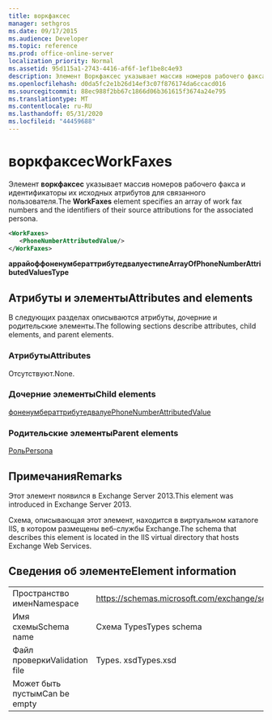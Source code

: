 ```yaml
---
title: воркфаксес
manager: sethgros
ms.date: 09/17/2015
ms.audience: Developer
ms.topic: reference
ms.prod: office-online-server
localization_priority: Normal
ms.assetid: 95d115a1-2743-4416-af6f-1ef1be8c4e93
description: Элемент Воркфаксес указывает массив номеров рабочего факса и идентификаторы их исходных атрибутов для связанного пользователя.
ms.openlocfilehash: d0da5fc2e1b26d14ef3c07f876174da6ccacd016
ms.sourcegitcommit: 88ec988f2bb67c1866d06b361615f3674a24e795
ms.translationtype: MT
ms.contentlocale: ru-RU
ms.lasthandoff: 05/31/2020
ms.locfileid: "44459688"
---
```

# <a name="workfaxes"></a><span data-ttu-id="fac6f-103">воркфаксес</span><span class="sxs-lookup"><span data-stu-id="fac6f-103">WorkFaxes</span></span>

<span data-ttu-id="fac6f-104">Элемент **воркфаксес** указывает массив номеров рабочего факса и идентификаторы их исходных атрибутов для связанного пользователя.</span><span class="sxs-lookup"><span data-stu-id="fac6f-104">The **WorkFaxes** element specifies an array of work fax numbers and the identifiers of their source attributions for the associated persona.</span></span> 
  
```XML
<WorkFaxes>
   <PhoneNumberAttributedValue/>
</WorkFaxes>
```

 <span data-ttu-id="fac6f-105">**аррайоффоненумбераттрибутедвалуестипе**</span><span class="sxs-lookup"><span data-stu-id="fac6f-105">**ArrayOfPhoneNumberAttributedValuesType**</span></span>
## <a name="attributes-and-elements"></a><span data-ttu-id="fac6f-106">Атрибуты и элементы</span><span class="sxs-lookup"><span data-stu-id="fac6f-106">Attributes and elements</span></span>

<span data-ttu-id="fac6f-107">В следующих разделах описываются атрибуты, дочерние и родительские элементы.</span><span class="sxs-lookup"><span data-stu-id="fac6f-107">The following sections describe attributes, child elements, and parent elements.</span></span>
  
### <a name="attributes"></a><span data-ttu-id="fac6f-108">Атрибуты</span><span class="sxs-lookup"><span data-stu-id="fac6f-108">Attributes</span></span>

<span data-ttu-id="fac6f-109">Отсутствуют.</span><span class="sxs-lookup"><span data-stu-id="fac6f-109">None.</span></span>
  
### <a name="child-elements"></a><span data-ttu-id="fac6f-110">Дочерние элементы</span><span class="sxs-lookup"><span data-stu-id="fac6f-110">Child elements</span></span>

[<span data-ttu-id="fac6f-111">фоненумбераттрибутедвалуе</span><span class="sxs-lookup"><span data-stu-id="fac6f-111">PhoneNumberAttributedValue</span></span>](phonenumberattributedvalue.md)
  
### <a name="parent-elements"></a><span data-ttu-id="fac6f-112">Родительские элементы</span><span class="sxs-lookup"><span data-stu-id="fac6f-112">Parent elements</span></span>

[<span data-ttu-id="fac6f-113">Роль</span><span class="sxs-lookup"><span data-stu-id="fac6f-113">Persona</span></span>](persona.md)
  
## <a name="remarks"></a><span data-ttu-id="fac6f-114">Примечания</span><span class="sxs-lookup"><span data-stu-id="fac6f-114">Remarks</span></span>

<span data-ttu-id="fac6f-115">Этот элемент появился в Exchange Server 2013.</span><span class="sxs-lookup"><span data-stu-id="fac6f-115">This element was introduced in Exchange Server 2013.</span></span>
  
<span data-ttu-id="fac6f-116">Схема, описывающая этот элемент, находится в виртуальном каталоге IIS, в котором размещены веб-службы Exchange.</span><span class="sxs-lookup"><span data-stu-id="fac6f-116">The schema that describes this element is located in the IIS virtual directory that hosts Exchange Web Services.</span></span>
  
## <a name="element-information"></a><span data-ttu-id="fac6f-117">Сведения об элементе</span><span class="sxs-lookup"><span data-stu-id="fac6f-117">Element information</span></span>

|||
|:-----|:-----|
|<span data-ttu-id="fac6f-118">Пространство имен</span><span class="sxs-lookup"><span data-stu-id="fac6f-118">Namespace</span></span>  <br/> |https://schemas.microsoft.com/exchange/services/2006/types  <br/> |
|<span data-ttu-id="fac6f-119">Имя схемы</span><span class="sxs-lookup"><span data-stu-id="fac6f-119">Schema name</span></span>  <br/> |<span data-ttu-id="fac6f-120">Схема Types</span><span class="sxs-lookup"><span data-stu-id="fac6f-120">Types schema</span></span>  <br/> |
|<span data-ttu-id="fac6f-121">Файл проверки</span><span class="sxs-lookup"><span data-stu-id="fac6f-121">Validation file</span></span>  <br/> |<span data-ttu-id="fac6f-122">Types. xsd</span><span class="sxs-lookup"><span data-stu-id="fac6f-122">Types.xsd</span></span>  <br/> |
|<span data-ttu-id="fac6f-123">Может быть пустым</span><span class="sxs-lookup"><span data-stu-id="fac6f-123">Can be empty</span></span>  <br/> ||
   

